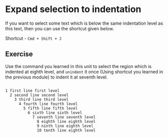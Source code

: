 Expand selection to indentation
================================

If you want to select some text which is below the same indentation level as
this text, then you can use the shortcut given below.

Shortcut - `Cmd + Shift + J`

Exercise
---------

Use the command you learned in this unit to select the region which is indented
at eighth level, and `unindent` it once (Using shortcut you learned in the
previous module) to indent it at seventh level.

```

1 first line first level
  2 second line second level
    3 third line third level
      4 fourth line fourth level
        5 fifth line fifth level
          6 sixth line sixth level
            7 seventh line seventh level
              8 eighth line eighth level
              9 ninth line eighth level
              10 tenth line eighth level

```
